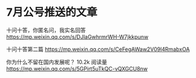 # 7月公号推送的文章
十问十答，你匿名问，我实名回答
https://mp.weixin.qq.com/s/DJlaGwhrmrWH-W7jkkpunw

十问十答第二篇
https://mp.weixin.qq.com/s/CeFegAWaw2V09l4RmabxOA

你为什么不留在国内发展呢？  10.2k 阅读量
https://mp.weixin.qq.com/s/5GPirt5uTkQC-vQXGCU8nw
